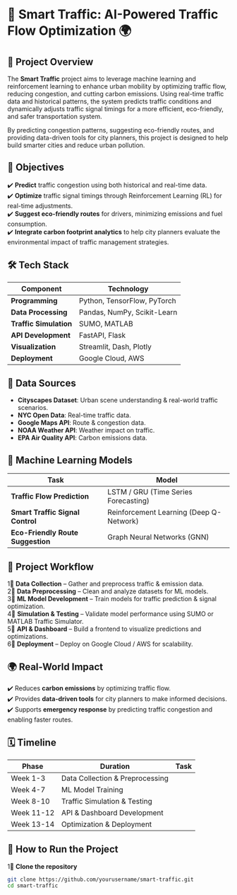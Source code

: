 # 🚦 Smart Traffic: AI-Powered Traffic Flow Optimization 🌍

## 📌 Project Overview

The **Smart Traffic** project aims to leverage machine learning and reinforcement learning to enhance urban mobility by optimizing traffic flow, reducing congestion, and cutting carbon emissions. Using real-time traffic data and historical patterns, the system predicts traffic conditions and dynamically adjusts traffic signal timings for a more efficient, eco-friendly, and safer transportation system.

By predicting congestion patterns, suggesting eco-friendly routes, and providing data-driven tools for city planners, this project is designed to help build smarter cities and reduce urban pollution.

## 🎯 Objectives

✔️ **Predict** traffic congestion using both historical and real-time data.  
✔️ **Optimize** traffic signal timings through Reinforcement Learning (RL) for real-time adjustments.  
✔️ **Suggest eco-friendly routes** for drivers, minimizing emissions and fuel consumption.  
✔️ **Integrate carbon footprint analytics** to help city planners evaluate the environmental impact of traffic management strategies.

## 🛠️ Tech Stack

| Component              | Technology                  |
| ---------------------- | --------------------------- |
| **Programming**         | Python, TensorFlow, PyTorch |
| **Data Processing**     | Pandas, NumPy, Scikit-Learn |
| **Traffic Simulation**  | SUMO, MATLAB                |
| **API Development**     | FastAPI, Flask              |
| **Visualization**       | Streamlit, Dash, Plotly     |
| **Deployment**          | Google Cloud, AWS           |

## 📡 Data Sources

- **Cityscapes Dataset**: Urban scene understanding & real-world traffic scenarios.
- **NYC Open Data**: Real-time traffic data.
- **Google Maps API**: Route & congestion data.
- **NOAA Weather API**: Weather impact on traffic.
- **EPA Air Quality API**: Carbon emissions data.

## 🧠 Machine Learning Models

| Task                          | Model                                   |
| ----------------------------- | --------------------------------------- |
| **Traffic Flow Prediction**   | LSTM / GRU (Time Series Forecasting)   |
| **Smart Traffic Signal Control** | Reinforcement Learning (Deep Q-Network) |
| **Eco-Friendly Route Suggestion** | Graph Neural Networks (GNN)           |

## 🚀 Project Workflow

1⃣ **Data Collection** – Gather and preprocess traffic & emission data.  
2⃣ **Data Preprocessing** – Clean and analyze datasets for ML models.  
3⃣ **ML Model Development** – Train models for traffic prediction & signal optimization.  
4⃣ **Simulation & Testing** – Validate model performance using SUMO or MATLAB Traffic Simulator.  
5⃣ **API & Dashboard** – Build a frontend to visualize predictions and optimizations.  
6⃣ **Deployment** – Deploy on Google Cloud / AWS for scalability.

## 🌍 Real-World Impact

✔️ Reduces **carbon emissions** by optimizing traffic flow.  
✔️ Provides **data-driven tools** for city planners to make informed decisions.  
✔️ Supports **emergency response** by predicting traffic congestion and enabling faster routes.

## 🗓 Timeline

| Phase      | Duration           | Task                             |
| ---------- | ------------------ | -------------------------------- |
| Week 1-3   | Data Collection & Preprocessing | | In progress 2/21/25 - 3/15/25
| Week 4-7   | ML Model Training  |                                  |
| Week 8-10  | Traffic Simulation & Testing |                                |
| Week 11-12 | API & Dashboard Development |                               |
| Week 13-14 | Optimization & Deployment |                                |

## 📂 How to Run the Project

1⃣ **Clone the repository**  
```bash
git clone https://github.com/yourusername/smart-traffic.git
cd smart-traffic
